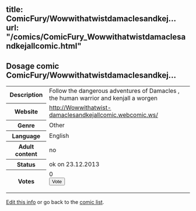 title: ComicFury/Wowwithatwistdamaclesandkej...
url: "/comics/ComicFury_Wowwithatwistdamaclesandkejallcomic.html"
---
Dosage comic ComicFury/Wowwithatwistdamaclesandkej...
-----------------------------------------

<p id="msg"></p>
<script type="text/javascript">
if (window.location.search === '?edit_info_mail=sent_ok') {
  var elem = document.getElementById("msg");
  elem.innerHTML = 'Edited information sucessfully sent for review, which is usually done daily. Thanks!';
  elem.className = 'ok';
}
</script>
<table class="comicinfo">
<tr>
<th>Description</th><td>Follow the dangerous adventures of Damacles , the human warrior and kenjall a worgen</td>
</tr>
<tr>
<th>Website</th><td><a href="http://Wowwithatwist-damaclesandkejallcomic.webcomic.ws/">http://Wowwithatwist-damaclesandkejallcomic.webcomic.ws/</a></td>
</tr>
<tr>
<th>Genre</th><td>Other</td>
</tr>
<tr>
<th>Language</th><td>English</td>
</tr>
<tr>
<th>Adult content</th><td>no</td>
</tr>
<tr>
<th>Status</th><td>ok on 23.12.2013</td>
</tr>
<tr>
<th>Votes</th><td>0
<form action="http://gaecounter.appspot.com/count/" method="POST">
<input name="name" type="hidden" value="ComicFury_Wowwithatwistdamaclesandkejallcomic"/>
<input name="uid" type="hidden" id="voteuid" value=""/>
<input type="submit" value="Vote"/>
</form>
</td>
</tr>
</table>
<script type="text/javascript">
var ua = navigator.userAgent;
document.getElementById("voteuid").value = ua.replace(/[^a-zA-Z0-9\._:]/g , "_");;
</script>

[Edit this info](ComicFury_Wowwithatwistdamaclesandkejallcomic_edit.html) or go back to the [comic list](../comic-index.html).
